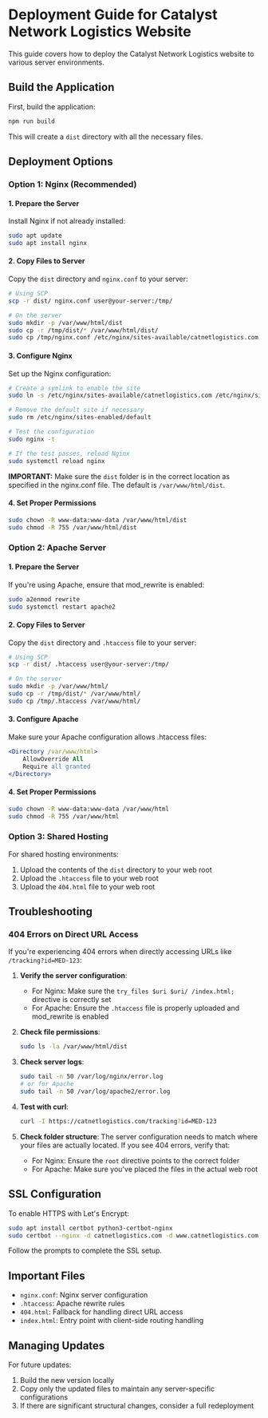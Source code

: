 # Deployment Guide for Catalyst Network Logistics Website

This guide covers how to deploy the Catalyst Network Logistics website to various server environments.

## Build the Application

First, build the application:

```bash
npm run build
```

This will create a `dist` directory with all the necessary files.

## Deployment Options

### Option 1: Nginx (Recommended)

#### 1. Prepare the Server

Install Nginx if not already installed:

```bash
sudo apt update
sudo apt install nginx
```

#### 2. Copy Files to Server

Copy the `dist` directory and `nginx.conf` to your server:

```bash
# Using SCP
scp -r dist/ nginx.conf user@your-server:/tmp/

# On the server
sudo mkdir -p /var/www/html/dist
sudo cp -r /tmp/dist/* /var/www/html/dist/
sudo cp /tmp/nginx.conf /etc/nginx/sites-available/catnetlogistics.com
```

#### 3. Configure Nginx

Set up the Nginx configuration:

```bash
# Create a symlink to enable the site
sudo ln -s /etc/nginx/sites-available/catnetlogistics.com /etc/nginx/sites-enabled/

# Remove the default site if necessary
sudo rm /etc/nginx/sites-enabled/default

# Test the configuration
sudo nginx -t

# If the test passes, reload Nginx
sudo systemctl reload nginx
```

**IMPORTANT:** Make sure the `dist` folder is in the correct location as specified in the nginx.conf file. The default is `/var/www/html/dist`.

#### 4. Set Proper Permissions

```bash
sudo chown -R www-data:www-data /var/www/html/dist
sudo chmod -R 755 /var/www/html/dist
```

### Option 2: Apache Server

#### 1. Prepare the Server

If you're using Apache, ensure that mod_rewrite is enabled:

```bash
sudo a2enmod rewrite
sudo systemctl restart apache2
```

#### 2. Copy Files to Server

Copy the `dist` directory and `.htaccess` file to your server:

```bash
# Using SCP
scp -r dist/ .htaccess user@your-server:/tmp/

# On the server
sudo mkdir -p /var/www/html/
sudo cp -r /tmp/dist/* /var/www/html/
sudo cp /tmp/.htaccess /var/www/html/
```

#### 3. Configure Apache

Make sure your Apache configuration allows .htaccess files:

```apache
<Directory /var/www/html>
    AllowOverride All
    Require all granted
</Directory>
```

#### 4. Set Proper Permissions

```bash
sudo chown -R www-data:www-data /var/www/html
sudo chmod -R 755 /var/www/html
```

### Option 3: Shared Hosting

For shared hosting environments:

1. Upload the contents of the `dist` directory to your web root
2. Upload the `.htaccess` file to your web root
3. Upload the `404.html` file to your web root

## Troubleshooting

### 404 Errors on Direct URL Access

If you're experiencing 404 errors when directly accessing URLs like `/tracking?id=MED-123`:

1. **Verify the server configuration**:
   - For Nginx: Make sure the `try_files $uri $uri/ /index.html;` directive is correctly set
   - For Apache: Ensure the `.htaccess` file is properly uploaded and mod_rewrite is enabled

2. **Check file permissions**:
   ```bash
   sudo ls -la /var/www/html/dist
   ```

3. **Check server logs**:
   ```bash
   sudo tail -n 50 /var/log/nginx/error.log
   # or for Apache
   sudo tail -n 50 /var/log/apache2/error.log
   ```

4. **Test with curl**:
   ```bash
   curl -I https://catnetlogistics.com/tracking?id=MED-123
   ```
   
5. **Check folder structure**:
   The server configuration needs to match where your files are actually located. If you see 404 errors, verify that:
   
   - For Nginx: Ensure the `root` directive points to the correct folder
   - For Apache: Make sure you've placed the files in the actual web root

## SSL Configuration

To enable HTTPS with Let's Encrypt:

```bash
sudo apt install certbot python3-certbot-nginx
sudo certbot --nginx -d catnetlogistics.com -d www.catnetlogistics.com
```

Follow the prompts to complete the SSL setup.

## Important Files

- `nginx.conf`: Nginx server configuration
- `.htaccess`: Apache rewrite rules
- `404.html`: Fallback for handling direct URL access
- `index.html`: Entry point with client-side routing handling

## Managing Updates

For future updates:

1. Build the new version locally
2. Copy only the updated files to maintain any server-specific configurations
3. If there are significant structural changes, consider a full redeployment 